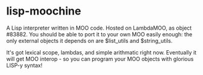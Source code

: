 lisp-moochine
=============

A Lisp interpreter written in MOO code. Hosted on LambdaMOO, as object #83882.
You should be able to port it to your own MOO easily enough: the only external
objects it depends on are $list_utils and $string_utils.

It's got lexical scope, lambdas, and simple arithmatic right now. Eventually it
will get MOO interop - so you can program your MOO objects with glorious LISP-y
syntax!
